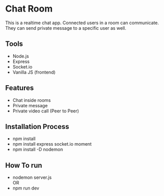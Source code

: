 # Chat Room

This is a realtime chat app. Connected users in a room can communicate. They can send private message to a specific user as well.

## Tools
- Node.js 
- Express 
- Socket.io 
- Vanilla JS (frontend)

## Features
- Chat inside rooms
- Private message 
- Private video call (Peer to Peer)

## Installation Process

- npm install
- npm install express socket.io moment 
- npm install -D nodemon 

## How To run

- nodemon server.js <br>
OR <br>
- npm run dev <br>
